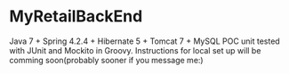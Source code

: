 # MyRetailBackEnd
Java 7 + Spring 4.2.4 + Hibernate 5 + Tomcat 7 + MySQL POC unit tested with JUnit and Mockito in Groovy. Instructions for local set up will be comming soon(probably sooner if you message me:)
